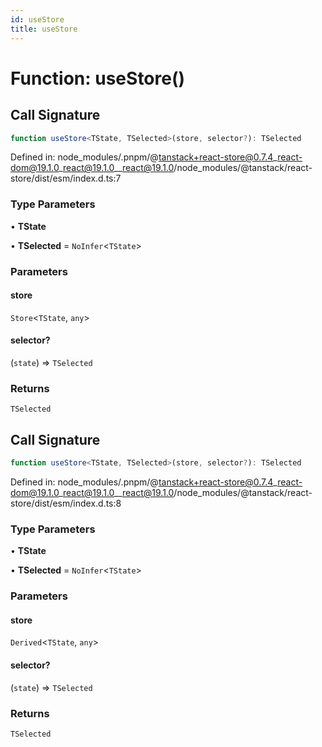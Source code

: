 ```yaml
---
id: useStore
title: useStore
---
```


<!-- DO NOT EDIT: this page is autogenerated from the type comments -->

# Function: useStore()

## Call Signature

```ts
function useStore<TState, TSelected>(store, selector?): TSelected
```

Defined in: node\_modules/.pnpm/@tanstack+react-store@0.7.4\_react-dom@19.1.0\_react@19.1.0\_\_react@19.1.0/node\_modules/@tanstack/react-store/dist/esm/index.d.ts:7

### Type Parameters

• **TState**

• **TSelected** = `NoInfer`\<`TState`\>

### Parameters

#### store

`Store`\<`TState`, `any`\>

#### selector?

(`state`) => `TSelected`

### Returns

`TSelected`

## Call Signature

```ts
function useStore<TState, TSelected>(store, selector?): TSelected
```

Defined in: node\_modules/.pnpm/@tanstack+react-store@0.7.4\_react-dom@19.1.0\_react@19.1.0\_\_react@19.1.0/node\_modules/@tanstack/react-store/dist/esm/index.d.ts:8

### Type Parameters

• **TState**

• **TSelected** = `NoInfer`\<`TState`\>

### Parameters

#### store

`Derived`\<`TState`, `any`\>

#### selector?

(`state`) => `TSelected`

### Returns

`TSelected`
